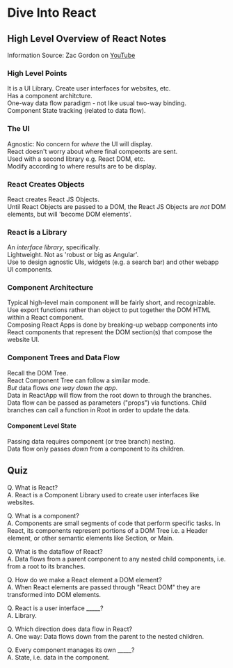 # Dive Into React

## High Level Overview of React Notes

Information Source: Zac Gordon on [YouTube](https://www.youtube.com/watch?v=FRjlF74_EZk&ab_channel=ZacGordon)  

### High Level Points

It is a UI Library. Create user interfaces for websites, etc.  
Has a component architcture.  
One-way data flow paradigm - not like usual two-way binding.  
Component State tracking (related to data flow).  

### The UI

Agnostic: No concern for *where* the UI will display.  
React doesn't worry about where final compeonts are sent.  
Used with a second library e.g. React DOM, etc.  
Modify according to where results are to be display.  

### React Creates Objects

React creates React JS Objects.  
Until React Objects are passed to a DOM, the React JS Objects are *not* DOM elements, but will 'become DOM elements'.  

### React is a Library

An *interface library*, specifically.  
Lightweight. Not as 'robust or big as Angular'.  
Use to design agnostic UIs, widgets (e.g. a search bar) and other webapp UI components.  

### Component Architecture

Typical high-level main component will be fairly short, and recognizable.  
Use export functions rather than object to put together the DOM HTML within a React component.  
Composing React Apps is done by breaking-up webapp components into React components that represent the DOM section(s) that compose the website UI.  

### Component Trees and Data Flow

Recall the DOM Tree.  
React Component Tree can follow a similar mode.  
*But* data flows *one way down the app*.  
Data in ReactApp will flow from the root down to through the branches.  
Data flow can be passed as parameters ("props") via functions.
Child branches can call a function in Root in order to update the data.

#### Component Level State

Passing data requires component (or tree branch) nesting.  
Data flow only passes *down* from a component to its children.  

## Quiz

Q. What is React?  
A. React is a Component Library used to create user interfaces like websites.  

Q. What is a component?  
A. Components are small segments of code that perform specific tasks. In React, its components represent portions of a DOM Tree i.e. a Header element, or other semantic elements like Section, or Main.  

Q. What is the dataflow of React?  
A. Data flows from a parent component to any nested child components, i.e. from a root to its branches.  

Q. How do we make a React element a DOM element?  
A. When React elements are passed through "React DOM" they are transformed into DOM elements.  

Q. React is a user interface _____?  
A. Library.  

Q. Which direction does data flow in React?  
A. One way: Data flows down from the parent to the nested children.  

Q. Every component manages its own _____?  
A. State, i.e. data in the component.  
